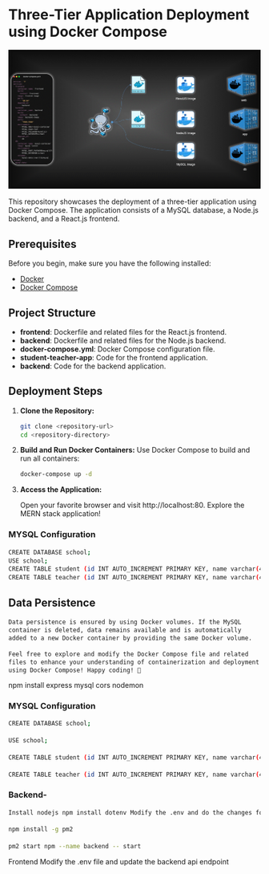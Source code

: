 # Three-Tier Application Deployment using Docker Compose


![Architecture](assets/Infra.gif)

This repository showcases the deployment of a three-tier application using Docker Compose. The application consists of a MySQL database, a Node.js backend, and a React.js frontend.

## Prerequisites

Before you begin, make sure you have the following installed:

- [Docker](https://www.docker.com/get-started)
- [Docker Compose](https://docs.docker.com/compose/install/)

## Project Structure

- **frontend**: Dockerfile and related files for the React.js frontend.
- **backend**: Dockerfile and related files for the Node.js backend.
- **docker-compose.yml**: Docker Compose configuration file.
- **student-teacher-app**: Code for the frontend application.
- **backend**: Code for the backend application.

## Deployment Steps

1. **Clone the Repository:**
   ```bash
   git clone <repository-url>
   cd <repository-directory>
   ```

2. **Build and Run Docker Containers:**
    Use Docker Compose to build and run all containers:
    ```bash
    docker-compose up -d
    ```

3. **Access the Application:**

    Open your favorite browser and visit http://localhost:80. Explore the MERN stack application!

### MYSQL Configuration
``` bash
CREATE DATABASE school;
USE school;
CREATE TABLE student (id INT AUTO_INCREMENT PRIMARY KEY, name varchar(40), roll_number int, class varchar(16));
CREATE TABLE teacher (id INT AUTO_INCREMENT PRIMARY KEY, name varchar(40), subject varchar(40), class varchar(16));
```
## Data Persistence
    Data persistence is ensured by using Docker volumes. If the MySQL container is deleted, data remains available and is automatically added to a new Docker container by providing the same Docker volume.

    Feel free to explore and modify the Docker Compose file and related files to enhance your understanding of containerization and deployment using Docker Compose! Happy coding! 🚀


npm install express mysql cors nodemon

### MYSQL Configuration
``` bash
CREATE DATABASE school;

USE school;

CREATE TABLE student (id INT AUTO_INCREMENT PRIMARY KEY, name varchar(40), roll_number int, class varchar(16));

CREATE TABLE teacher (id INT AUTO_INCREMENT PRIMARY KEY, name varchar(40), subject varchar(40), class varchar(16));
```
### Backend-

``` bash
Install nodejs npm install dotenv Modify the .env and do the changes for database

npm install -g pm2

pm2 start npm --name backend -- start
```
Frontend Modify the .env file and update the backend api endpoint
